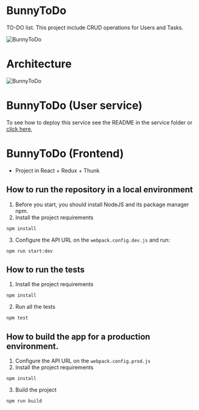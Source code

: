 # BunnyToDo

TO-DO list. This project include CRUD operations for Users and Tasks.

![BunnyToDo](https://raw.githubusercontent.com/lvvanegas10/bunny-project/main/bunny-frontend.png?token=AGP56PWE6DBDTPMMGZWW2VDAATXFC)


# Architecture

![BunnyToDo](https://raw.githubusercontent.com/lvvanegas10/bunny-project/main/bunny-architecture.png?token=AGP56PXW6E3K3JWDX7DNJPTAATW5Q)

# BunnyToDo (User service)

To see how to deploy this service see the README in the service folder or [click here](https://github.com/lvvanegas10/bunny-project/tree/main/user-service),

# BunnyToDo (Frontend)

- Project in React + Redux + Thunk

## How to run the repository in a local environment

1. Before you start, you should install NodeJS and its package manager npm.
2. Install the project requirements

```
npm install
```

3. Configure the API URL on the `webpack.config.dev.js` and run:

```
npm run start:dev
```

## How to run the tests

1. Install the project requirements

```
npm install
```

2. Run all the tests

```
npm test
```

## How to build the app for a production environment.

1. Configure the API URL on the `webpack.config.prod.js`
2. Install the project requirements

```
npm install
```

3. Build the project

```
npm run build
```

